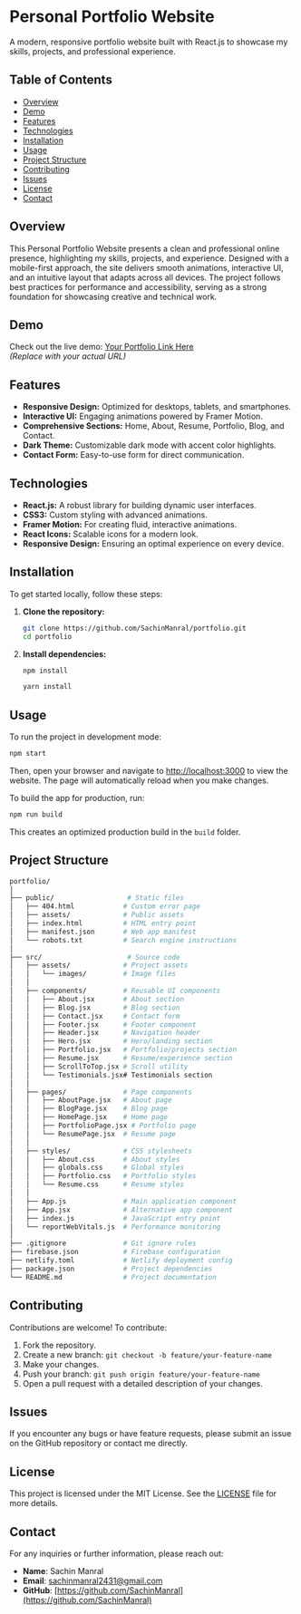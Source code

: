 # Personal Portfolio Website

A modern, responsive portfolio website built with React.js to showcase my skills, projects, and professional experience.

## Table of Contents

- [Overview](#overview)
- [Demo](#demo)
- [Features](#features)
- [Technologies](#technologies)
- [Installation](#installation)
- [Usage](#usage)
- [Project Structure](#project-structure)
- [Contributing](#contributing)
- [Issues](#issues)
- [License](#license)
- [Contact](#contact)

## Overview

This Personal Portfolio Website presents a clean and professional online presence, highlighting my skills, projects, and experience. Designed with a mobile-first approach, the site delivers smooth animations, interactive UI, and an intuitive layout that adapts across all devices. The project follows best practices for performance and accessibility, serving as a strong foundation for showcasing creative and technical work.

## Demo

Check out the live demo: [Your Portfolio Link Here](#)  
*(Replace with your actual URL)*

## Features

- **Responsive Design:** Optimized for desktops, tablets, and smartphones.
- **Interactive UI:** Engaging animations powered by Framer Motion.
- **Comprehensive Sections:** Home, About, Resume, Portfolio, Blog, and Contact.
- **Dark Theme:** Customizable dark mode with accent color highlights.
- **Contact Form:** Easy-to-use form for direct communication.

## Technologies

- **React.js:** A robust library for building dynamic user interfaces.
- **CSS3:** Custom styling with advanced animations.
- **Framer Motion:** For creating fluid, interactive animations.
- **React Icons:** Scalable icons for a modern look.
- **Responsive Design:** Ensuring an optimal experience on every device.

## Installation

To get started locally, follow these steps:

1. **Clone the repository:**

   ```bash
   git clone https://github.com/SachinManral/portfolio.git
   cd portfolio
   ```

2. **Install dependencies:**

   ```bash
   npm install
   ```

   ```bash
   yarn install
   ```

## Usage

To run the project in development mode:

```bash
npm start
```

Then, open your browser and navigate to [http://localhost:3000](http://localhost:3000) to view the website. The page will automatically reload when you make changes.

To build the app for production, run:

```bash
npm run build
```

This creates an optimized production build in the `build` folder.

## Project Structure

```bash
portfolio/
│
├── public/                  # Static files
│   ├── 404.html            # Custom error page
│   ├── assets/             # Public assets
│   ├── index.html          # HTML entry point
│   ├── manifest.json       # Web app manifest
│   └── robots.txt          # Search engine instructions
│
├── src/                     # Source code
│   ├── assets/             # Project assets
│   │   └── images/         # Image files
│   │
│   ├── components/         # Reusable UI components
│   │   ├── About.jsx       # About section
│   │   ├── Blog.jsx        # Blog section
│   │   ├── Contact.jsx     # Contact form
│   │   ├── Footer.jsx      # Footer component
│   │   ├── Header.jsx      # Navigation header
│   │   ├── Hero.jsx        # Hero/landing section
│   │   ├── Portfolio.jsx   # Portfolio/projects section
│   │   ├── Resume.jsx      # Resume/experience section
│   │   ├── ScrollToTop.jsx # Scroll utility
│   │   └── Testimonials.jsx# Testimonials section
│   │
│   ├── pages/              # Page components
│   │   ├── AboutPage.jsx   # About page
│   │   ├── BlogPage.jsx    # Blog page
│   │   ├── HomePage.jsx    # Home page
│   │   ├── PortfolioPage.jsx # Portfolio page
│   │   └── ResumePage.jsx  # Resume page
│   │
│   ├── styles/             # CSS stylesheets
│   │   ├── About.css       # About styles
│   │   ├── globals.css     # Global styles
│   │   ├── Portfolio.css   # Portfolio styles
│   │   └── Resume.css      # Resume styles
│   │
│   ├── App.js              # Main application component
│   ├── App.jsx             # Alternative app component
│   ├── index.js            # JavaScript entry point
│   └── reportWebVitals.js  # Performance monitoring
│
├── .gitignore              # Git ignore rules
├── firebase.json           # Firebase configuration
├── netlify.toml            # Netlify deployment config
├── package.json            # Project dependencies
└── README.md               # Project documentation
```

## Contributing

Contributions are welcome! To contribute:

1. Fork the repository.
2. Create a new branch: `git checkout -b feature/your-feature-name`
3. Make your changes.
4. Push your branch: `git push origin feature/your-feature-name`
5. Open a pull request with a detailed description of your changes.

## Issues

If you encounter any bugs or have feature requests, please submit an issue on the GitHub repository or contact me directly.

## License

This project is licensed under the MIT License. See the [LICENSE](https://opensource.org/licenses/MIT) file for more details.

## Contact

For any inquiries or further information, please reach out:

- **Name**: Sachin Manral
- **Email**: [sachinmanral2431@gmail.com](mailto:sachinmanral2431@gmail.com)
- **GitHub**: [https://github.com/SachinManral](https://github.com/SachinManral)
